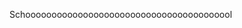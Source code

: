 Schoooooooooooooooooooooooooooooooooooooool


<!---
Tylomage/Tylomage is a ✨ special ✨ repository because its `README.md` (this file) appears on your GitHub profile.
You can click the Preview link to take a look at your changes.
--->
